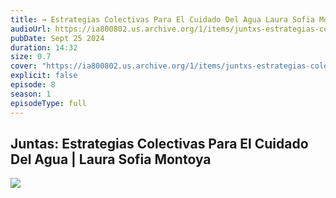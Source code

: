 ```yaml
---
title: → Estrategias Colectivas Para El Cuidado Del Agua Laura Sofia Montoya
audioUrl: https://ia800802.us.archive.org/1/items/juntxs-estrategias-colectivas-para-el-cuidado-del-agua-laura-sofia/Juntxs%3A%20Estrategias%20Colectivas%20Para%20%20El%20Cuidado%20Del%20Agua%20-%20Sofia.mp3
pubDate: Sept 25 2024
duration: 14:32
size: 0.7
cover: "https://ia800802.us.archive.org/1/items/juntxs-estrategias-colectivas-para-el-cuidado-del-agua-laura-sofia/photo_2024-09-23_17-44-25.jpg"
explicit: false
episode: 8
season: 1
episodeType: full
---
```



## Juntas: Estrategias Colectivas Para El Cuidado Del Agua | Laura Sofia Montoya

![](https://ia800802.us.archive.org/1/items/juntxs-estrategias-colectivas-para-el-cuidado-del-agua-laura-sofia/photo_2024-09-23_17-44-25.jpg)
